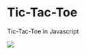 # Tic-Tac-Toe
 Tic-Tac-Toe in Javascript

[<img src="https://i.imgur.com/MU0bald.png"/>][website]

[website]: https://eyl327.github.io/Tic-Tac-Toe/index.html
